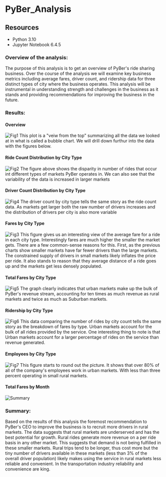 # PyBer_Analysis

## Resources
* Python 3.10
* Jupyter Notebook 6.4.5

### Overview of the analysis: 
The purpose of this analysis is to get an overview of PyBer's ride sharing business. Over the course of the analysis we will examine key business metrics including average fares, driver count, and ridership data for three distinct types of city where the business operates. This analysis will be instrumental in understanding strength and challenges in the business as it stands and providing recommendations for improving the business in the future.

### Results:
#### Overview
![Fig1](./analysis/Fig1.png)
This plot is a "veiw from the top" summarizing all the data we looked at in what is called a bubble chart. We will drill down furthur into the data with the figures below.

#### Ride Count Distribution by City Type
![Fig2](./analysis/Fig2.png)
The figure above shows the disparity in number of rides that occur int different types of markets PyBer operates in. We can also see that the variability of the data is increased in larger markets

#### Driver Count Distribution by City Type
![Fig4](./analysis/Fig4.png)
The driver count by city type tells the same story as the ride count data. As markets get larger both the raw number of drivers increases and the distribution of drivers per city is also more variable

#### Fares by City Type
![Fig3](./analysis/Fig3.png)
This figure gives us an interesting view of the average fare for a ride in each city type. Interestingly fares are much higher the smaller the market gets. There are a few common-sense reasons for this. First, as the previous charts show smaller markets have far fewer drivers than the large markets. The constrained supply of drivers in small markets likely inflates the price per ride. It also stands to reason that they average distance of a ride goes up and the markets get less densely populated. 

#### Total Fares by City Type
![Fig5](./analysis/Fig5.png)
The graph clearly indicates that urban markets make up the bulk of PyBer's revenue stream, accounting for ten times as much revenue as rural markets and twice as much as Suburban markets.

#### Ridership by City Type
![Fig6](./analysis/Fig6.png)
This data comparing the number of rides by city count tells the same story as the breakdown of fares by type. Urban markets account for the bulk of all rides provided by the service. One interesting thing to note is that Urban markets account for a larger percentage of rides on the service than revenue generated.

#### Employees by City Type
![Fig7](./analysis/Fig7.png)
This figure starts to round out the picture. It shows that over 80% of all of the company's employees work in urban markets. With less than three percent operating in small rural markets.

#### Total Fares by Month
![Summary](./analysis/Pyber_fare_summary.png)

### Summary:
 Based on the results of this analysis the foremost recommendation to PyBer's CEO to improve the business is to recruit more drivers in rural markets. The data suggests that rural markets are underserved and has the best potential for growth. Rural rides generate more revenue on a per ride basis in any other market. This suggests that demand is not being fulfilled in these smaller markets. Rural trips tend to be longer, thus cost more but the tiny number of drivers available in these markets (less than 3% of the overall driver population) likely makes using the service in rural markets less reliable and convenient. In the transportation industry reliability and convenience are king.
